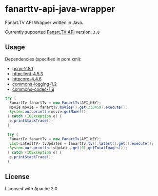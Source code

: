 # fanarttv-api-java-wrapper

Fanart.TV API Wrapper written in Java.

Currently supported [Fanart.TV API](http://docs.fanarttv.apiary.io/) version: `3.0`

## Usage
Dependencies (specified in pom.xml):
* [gson-2.8.1](https://mvnrepository.com/artifact/com.google.code.gson/gson/2.8.1)
* [httpclient-4.5.3](https://mvnrepository.com/artifact/org.apache.httpcomponents/httpclient/4.5.3)
* [httpcore-4.4.6](https://mvnrepository.com/artifact/org.apache.httpcomponents/httpcore/4.4.6)
* [commons-logging-1.2](https://mvnrepository.com/artifact/commons-logging/commons-logging/1.2)
* [commons-codec-1.9](https://mvnrepository.com/artifact/commons-codec/commons-codec/1.9)

```java
try {
  FanartTv fanartTv = new FanartTv(API_KEY);
  Movie movie = fanartTv.movies().get(330459).execute();
  System.out.println(movie.getName());
 } catch (IOException e) {
  e.printStackTrace();
 }
 
 try {
  FanartTv fanartTv = new FanartTv(API_KEY);
  List<LatestTV> tvUpdates = fanartTv.tv().latest().get().execute();
  System.out.println(tvUpdates.get(0).getTotalImages());
 } catch (IOException e) {
  e.printStackTrace();
 }
 ```
 
 ## License
 Licensed with Apache 2.0

